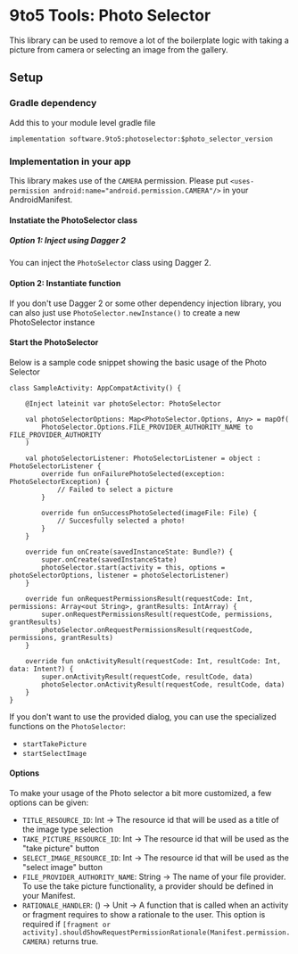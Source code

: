 # 9to5 Tools: Photo Selector

This library can be used to remove a lot of the boilerplate logic with taking a picture from camera or selecting an image from the gallery.

## Setup

### Gradle dependency

Add this to your module level gradle file
```
implementation software.9to5:photoselector:$photo_selector_version
```

### Implementation in your app

This library makes use of the `CAMERA` permission. Please put `<uses-permission android:name="android.permission.CAMERA"/>` in your AndroidManifest.

#### Instatiate the PhotoSelector class

##### Option 1: Inject using Dagger 2

You can inject the `PhotoSelector` class using Dagger 2.

#### Option 2: Instantiate function

If you don't use Dagger 2 or some other dependency injection library, you can also just use `PhotoSelector.newInstance()` to create a new PhotoSelector instance

#### Start the PhotoSelector

Below is a sample code snippet showing the basic usage of the Photo Selector

```
class SampleActivity: AppCompatActivity() {

    @Inject lateinit var photoSelector: PhotoSelector

    val photoSelectorOptions: Map<PhotoSelector.Options, Any> = mapOf(
        PhotoSelector.Options.FILE_PROVIDER_AUTHORITY_NAME to FILE_PROVIDER_AUTHORITY
    )

    val photoSelectorListener: PhotoSelectorListener = object : PhotoSelectorListener {
        override fun onFailurePhotoSelected(exception: PhotoSelectorException) {
            // Failed to select a picture
        }

        override fun onSuccessPhotoSelected(imageFile: File) {
            // Succesfully selected a photo!
        }
    }

    override fun onCreate(savedInstanceState: Bundle?) {
        super.onCreate(savedInstanceState)
        photoSelector.start(activity = this, options = photoSelectorOptions, listener = photoSelectorListener)
    }

    override fun onRequestPermissionsResult(requestCode: Int, permissions: Array<out String>, grantResults: IntArray) {
        super.onRequestPermissionsResult(requestCode, permissions, grantResults)
        photoSelector.onRequestPermissionsResult(requestCode, permissions, grantResults)
    }

    override fun onActivityResult(requestCode: Int, resultCode: Int, data: Intent?) {
        super.onActivityResult(requestCode, resultCode, data)
        photoSelector.onActivityResult(requestCode, resultCode, data)
    }
}
```

If you don't want to use the provided dialog, you can use the specialized functions on the `PhotoSelector`:
- `startTakePicture`
- `startSelectImage`

#### Options

To make your usage of the Photo selector a bit more customized, a few options can be given:

- `TITLE_RESOURCE_ID`: Int -> The resource id that will be used as a title of the image type selection
- `TAKE_PICTURE_RESOURCE_ID`: Int -> The resource id that will be used as the "take picture" button
- `SELECT_IMAGE_RESOURCE_ID`: Int -> The resource id that will be used as the "select image" button
- `FILE_PROVIDER_AUTHORITY_NAME`: String -> The name of your file provider. To use the take picture functionality, a provider should be defined in your Manifest.
- `RATIONALE_HANDLER`: () -> Unit -> A function that is called when an activity or fragment requires to show a rationale to the user. This option is required if `[fragment or activity].shouldShowRequestPermissionRationale(Manifest.permission.CAMERA)` returns true.
